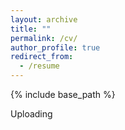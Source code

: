 ```yaml
---
layout: archive
title: ""
permalink: /cv/
author_profile: true
redirect_from:
  - /resume
---
```


{% include base_path %}

Uploading